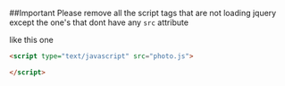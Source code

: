 ##Important 
Please remove all the script tags that are not loading jquery except the one's that dont have any
`src` attribute

like this one
```html
<script type="text/javascript" src="photo.js">

</script>
```
